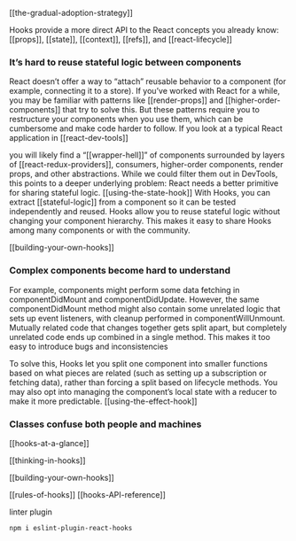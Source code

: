 [[the-gradual-adoption-strategy]]

Hooks provide a more direct API to the React concepts you already know: [[props]], [[state]], [[context]], [[refs]], and [[react-lifecycle]]

### It’s hard to reuse stateful logic between components

React doesn’t offer a way to “attach” reusable behavior to a component (for example, connecting it to a store). If you’ve worked with React for a while, you may be familiar with patterns like [[render-props]] and [[higher-order-components]]  that try to solve this. But these patterns require you to restructure your components when you use them, which can be cumbersome and make code harder to follow. If you look at a typical React application in [[react-dev-tools]]

you will likely find a “[[wrapper-hell]]” of components surrounded by layers of [[react-redux-providers]], consumers, higher-order components, render props, and other abstractions. While we could filter them out in DevTools, this points to a deeper underlying problem: React needs a better primitive for sharing stateful logic.
[[using-the-state-hook]]
With Hooks, you can extract [[stateful-logic]] from a component so it can be tested independently and reused. Hooks allow you to reuse stateful logic without changing your component hierarchy. This makes it easy to share Hooks among many components or with the community.

[[building-your-own-hooks]]

### Complex components become hard to understand

For example, components might perform some data fetching in componentDidMount and componentDidUpdate. However, the same componentDidMount method might also contain some unrelated logic that sets up event listeners, with cleanup performed in componentWillUnmount. Mutually related code that changes together gets split apart, but completely unrelated code ends up combined in a single method. This makes it too easy to introduce bugs and inconsistencies

To solve this, Hooks let you split one component into smaller functions based on what pieces are related (such as setting up a subscription or fetching data), rather than forcing a split based on lifecycle methods. You may also opt into managing the component’s local state with a reducer to make it more predictable. [[using-the-effect-hook]]

### Classes confuse both people and machines

[[hooks-at-a-glance]]

[[thinking-in-hooks]]

[[building-your-own-hooks]]

[[rules-of-hooks]]
 [[hooks-API-reference]]

linter plugin

```txt
npm i eslint-plugin-react-hooks
```

